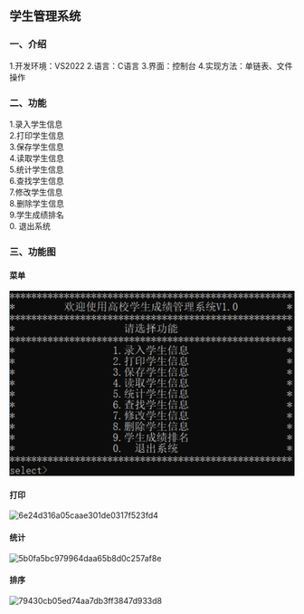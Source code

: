 ## 学生管理系统

### 一、介绍
1.开发环境：VS2022
2.语言：C语言
3.界面：控制台
4.实现方法：单链表、文件操作

### 二、功能
1.录入学生信息                 
2.打印学生信息                  
3.保存学生信息                  
4.读取学生信息                  
5.统计学生信息                  
6.查找学生信息                  
7.修改学生信息                  
8.删除学生信息                  
9.学生成绩排名                  
0.  退出系统                    

### 三、功能图

#### 菜单
![image.png](https://github.com/Song-hcc/Song-hcc/blob/main/images/1e7fc85aa7eb048ed9fe156e9d00baa.png)

#### 打印
![6e24d316a05caae301de0317f523fd4](https://github.com/user-attachments/assets/6b713adb-d4b7-4364-9e83-62ab2008b938)

#### 统计
![5b0fa5bc979964daa65b8d0c257af8e](https://github.com/user-attachments/assets/be229cda-7540-46c8-b822-1e75d1628856)

#### 排序
![79430cb05ed74aa7db3ff3847d933d8](https://github.com/user-attachments/assets/f7156eed-77e6-4052-a9c6-75778e6574a4)



